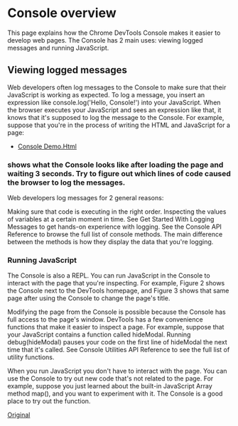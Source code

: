# Console overview

This page explains how the Chrome DevTools Console makes it easier to develop web pages. The Console has 2 main uses: viewing logged messages and running JavaScript.

## Viewing logged messages 

Web developers often log messages to the Console to make sure that their JavaScript is working as expected. To log a message, you insert an expression like console.log('Hello, Console!') into your JavaScript. When the browser executes your JavaScript and sees an expression like that, it knows that it's supposed to log the message to the Console. For example, suppose that you're in the process of writing the HTML and JavaScript for a page:

-  [Console Demo.Html](ConsoleDemo.Html)

### shows what the Console looks like after loading the page and waiting 3 seconds. Try to figure out which lines of code caused the browser to log the messages.

Web developers log messages for 2 general reasons:

Making sure that code is executing in the right order.
Inspecting the values of variables at a certain moment in time.
See Get Started With Logging Messages to get hands-on experience with logging. See the Console API Reference to browse the full list of console methods. The main difference between the methods is how they display the data that you're logging.

### Running JavaScript 

The Console is also a REPL. You can run JavaScript in the Console to interact with the page that you're inspecting. For example, Figure 2 shows the Console next to the DevTools homepage, and Figure 3 shows that same page after using the Console to change the page's title.

Modifying the page from the Console is possible because the Console has full access to the page's window. DevTools has a few convenience functions that make it easier to inspect a page. For example, suppose that your JavaScript contains a function called hideModal. Running debug(hideModal) pauses your code on the first line of hideModal the next time that it's called. See Console Utilities API Reference to see the full list of utility functions.

When you run JavaScript you don't have to interact with the page. You can use the Console to try out new code that's not related to the page. For example, suppose you just learned about the built-in JavaScript Array method map(), and you want to experiment with it. The Console is a good place to try out the function.

[Original](https://developer.chrome.com/docs/devtools/console/#javascript)